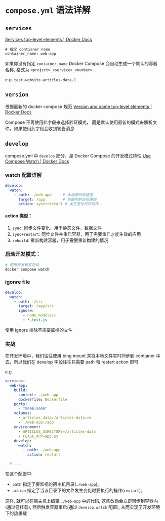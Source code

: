 # `compose.yml` 语法详解

## `services`

[Services top-level elements | Docker Docs](https://docs.docker.com/reference/compose-file/services/)

```
# 指定 contianer name
container_name: web-app
```

如果你没有指定 `container_name` Docker Compose 会自动生成一个默认的容器名称, 格式为 `<project>_<service>_<number>`

e.g. `test-website-articles-data-1 `

## `version`

根据最新的 docker compose 规范 [Version and name top-level elements | Docker Docs](https://docs.docker.com/reference/compose-file/version-and-name/)

Compose 不再使用此字段来选择验证模式， 而是默认使用最新的模式来解析文件，如果使用此字段会收到警告消息

## `develop`

compose.yml 中 `develop` 部分，是 Docker Compose 的开发模式特性 [Use Compose Watch | Docker Docs](https://docs.docker.com/compose/how-tos/file-watch/)

### watch 配置详解

```yaml
develop:
  watch:
    - path: ./web-app     # 本地源代码路径
      target: /app        # 容器内的目标路径
      action: sync+restart # 发生变化时的动作
```

#### action 类型：

1. `sync`: 同步文件变化，用于静态文件、数据文件
2. `sync+restart`: 同步文件并重启容器，用于需要重启才能生效的应用
3. `rebuild`: 重新构建容器，用于需要重新构建的情况

### 启动开发模式：

```bash
# 使用开发模式启动
docker compose watch
```

### igonre file

```yaml
develop:
  watch:
    - path: ./src
      target: /app/src
      ignore:
        - node_modules/
        - *.test.js
```

使用 ignore 排除不需要监控的文件

### 实战

在开发环境中，我们往往使用 bing mount 来将本地文件实时同步到 contianer 中去，所以我们在 develop 字段往往只需要 path 和 restart action 即可

e.g.

```yaml
services:
  web-app:
    build:
      context: ./web-app
      dockerfile: Dockerfile
    ports:
      - "5000:5000"
    volumes:
      - articles_data:/articles-data:ro
      - ./web-app:/app
    environment:
      - ARTICLES_DIRECTORY=/articles-data
      - FLASK_APP=app.py
    develop:
      watch:
        - path: ./web-app
          action: restart

  # ...
```

在这个配置中:

- `path` 指定了要监视的宿主机目录(`./web-app`)。
- `action` 指定了当该目录下的文件发生变化时要执行的操作(`restart`)。

这样, 就可以在宿主机上编辑 `./web-app` 中的代码, 这些改动会立即同步到容器内(通过卷挂载), 然后触发容器重启(通过 `develop.watch` 配置), 从而实现了开发环境下的热重载